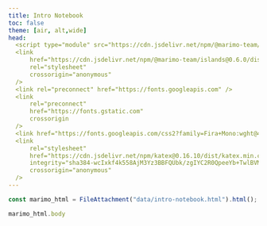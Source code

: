 ```yaml
---
title: Intro Notebook
toc: false
theme: [air, alt,wide]
head: 
  <script type="module" src="https://cdn.jsdelivr.net/npm/@marimo-team/islands@0.6.0/dist/main.js"></script>
  <link
      href="https://cdn.jsdelivr.net/npm/@marimo-team/islands@0.6.0/dist/style.css"
      rel="stylesheet"
      crossorigin="anonymous"
  />
  <link rel="preconnect" href="https://fonts.googleapis.com" />
  <link
      rel="preconnect"
      href="https://fonts.gstatic.com"
      crossorigin
  />
  <link href="https://fonts.googleapis.com/css2?family=Fira+Mono:wght@400;500;700&amp;family=Lora&amp;family=PT+Sans:wght@400;700&amp;display=swap" rel="stylesheet" />
  <link
      rel="stylesheet"
      href="https://cdn.jsdelivr.net/npm/katex@0.16.10/dist/katex.min.css"
      integrity="sha384-wcIxkf4k558AjM3Yz3BBFQUbk/zgIYC2R0QpeeYb+TwlBVMrlgLqwRjRtGZiK7ww"
      crossorigin="anonymous"
  />
---
```


```js
const marimo_html = FileAttachment("data/intro-notebook.html").html();
```
```js
marimo_html.body
```
